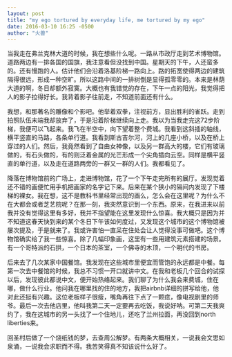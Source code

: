```yaml
---
layout: post
title: "my ego tortured by everyday life, me tortured by my ego"
date: 2016-03-10 16:25 -0500
author: "火兽"
---
```


当我走在弗兰克林大道的时候，我在想些什么呢。一路从市政厅走到艺术博物馆。道路两边有一排各国的国旗，我注意看但没找到中国。星期天的下午，人还蛮多的。还有慢跑的人。估计他们会沿着洛基阶梯一路向上。路的拓宽使得两边的建筑隔得很远，形成一种空旷。所以这路中间的一排树倒是显得孤零零的。本来是林荫大道的啊，冬日却额外寂寞。大概也有我错觉的存在，下午一点的阳光，我觉得把人的影子拉得好长。我背着影子往前走，不知道前面还有什么。

我想，和那著名的雕像和个影吧。他举着双拳，注视前方，显出胜利的雀跃。走到拍照队伍末端我却放弃了，于是沿着阶梯继续向上走。我以为当我走完这72步阶梯，我便可以飞起来。我飞在半空中，向下望着整个费城。我看到这斜插的轴线，横平竖直的马路，各条单行道。我看到斯古吉尔河，河上的几座小桥，以及在桥上穿过的人们。然后，我竟然看到了自由女神像，以及另一群高大的楼，它们有玻璃做的，有石头做的，有的则泛着金属的光芒形成一个尖角插向云空。同样是横平竖直的单行道，以及走在道路两旁的一群又一群的人们。我都看见了。

降落在博物馆前的广场上，走进博物馆，花了一个下午走完所有的展厅。发现觉着还不错的画便忙用手机把画家的名字记下来。后来在某个狭小的隔间内发现了下楼梯的裸女。我在想，这不是教科书里经常出现的画么，怎么会在这里呢？为什么不在大都会或者芝艺院呢？在那一刻，我突然意识到一个东西。原来，在我进来以前我并没有觉得这里有多好，我并不指望能在这里发现什么惊喜。我大概只是因为并不知道这春天快到来的某个冬日下午该如何度过，又发现这个城市的这个博物馆被屡次提及，于是就来了。我或许害怕一直呆在住处会让人觉得没事可做吧。这个博物馆确实给了我一些惊喜。除了几幅印象画，这里有一些用建筑元素搭建的场景。有一个哥特派的石拱，一个日本的茶室，一个佛寺的木顶，一个明代的书房。

后来去了几次某家中国餐馆。我发现在这些城市里便宜而管饱的永远都是中餐。每第一次去中餐馆的时候，我总不习惯一开口就讲中文。在我和老板几个回合的试探以后，发现彼此都说中文，便开始热络起来。我们聊了为什么我会来费城，住在哪，做什么行业。他问我在哪里找的住的地方，我把airbnb详细的拼写给他，他对此还挺有兴趣。这位老板样子很瘦，嘴角再往下点了一颗痣，像电视剧里的师爷。最后一次去他店里，他叫我第二天一定要再去吃饭，我说好呐。可第二天我爽约了，我在这城市的另一头找了一个住地儿，还吃了兰州拉面，再没回到north liberties来。

回圣村后做了一个烧纸钱的梦，去查周公解梦。有两条大概相关，一说我会文思如泉涌，一说我会求职而不得。我苦笑得真不知该说什么好了。
